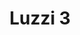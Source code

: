 ---
title: Luzzi 3
date: 
draft: false

# descripcion
description : Argolla de plata cierre bisagra

materials: Plata 925

color: Plateado

dimensions: 3cm diam

code: 01-11-0487

type: "Aros"

categories: []

price: $2.440,00

price_eftvo: $2.075,00

# Images
# first image will be shown in the product page
images:
  # - image: "images/path_to_image"
  # La ubicacion de las imagenes es imagenes/Aros/Aros.Argollas/01-11-0487-luzzi-3
  - image: "./images/aros/argollas/01-11-0487_a.JPG"
---